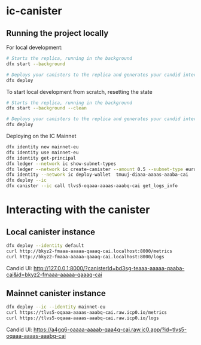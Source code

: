 # ic-canister

## Running the project locally

For local development:

```bash
# Starts the replica, running in the background
dfx start --background

# Deploys your canisters to the replica and generates your candid interface
dfx deploy
```

To start local development from scratch, resetting the state

```bash
# Starts the replica, running in the background
dfx start --background --clean

# Deploys your canisters to the replica and generates your candid interface
dfx deploy
```

Deploying on the IC Mainnet

```bash
dfx identity new mainnet-eu
dfx identity use mainnet-eu
dfx identity get-principal
dfx ledger --network ic show-subnet-types
dfx ledger --network ic create-canister --amount 0.5 --subnet-type european 3cghu-vatzl-bylaa-ere6r-yudpn-5zaah-uwbdp-zie7s-wcmkh-3v267-yqe
dfx identity --network ic deploy-wallet  tmuuj-diaaa-aaaas-aaaba-cai
dfx deploy --ic
dfx canister --ic call tlvs5-oqaaa-aaaas-aaabq-cai get_logs_info
```

# Interacting with the canister

## Local canister instance

```bash
dfx deploy --identity default
curl http://bkyz2-fmaaa-aaaaa-qaaaq-cai.localhost:8000/metrics
curl http://bkyz2-fmaaa-aaaaa-qaaaq-cai.localhost:8000/logs
```

Candid UI: http://127.0.0.1:8000/?canisterId=bd3sg-teaaa-aaaaa-qaaba-cai&id=bkyz2-fmaaa-aaaaa-qaaaq-cai

## Mainnet canister instance

```bash
dfx deploy --ic --identity mainnet-eu
curl https://tlvs5-oqaaa-aaaas-aaabq-cai.raw.icp0.io/metrics
curl https://tlvs5-oqaaa-aaaas-aaabq-cai.raw.icp0.io/logs
```

Candid UI: https://a4gq6-oaaaa-aaaab-qaa4q-cai.raw.ic0.app/?id=tlvs5-oqaaa-aaaas-aaabq-cai

